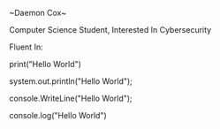 ~Daemon Cox~

Computer Science Student,
Interested In Cybersecurity


Fluent In:

print("Hello World")

system.out.println("Hello World");

console.WriteLine("Hello World");

console.log("Hello World")




